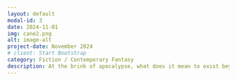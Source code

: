 ```yaml
---
layout: default
modal-id: 3
date: 2024-11-01
img: cane2.png
alt: image-alt
project-date: November 2024
# client: Start Bootstrap
category: Fiction / Contemporary Fantasy
description: At the brink of apocalypse, what does it mean to exist beyond hope?
---
```

